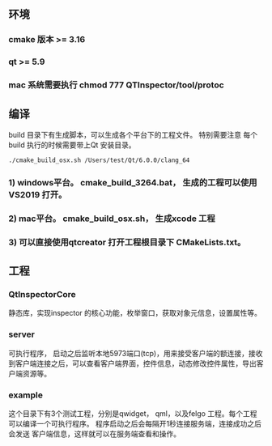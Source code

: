 ## 环境
### cmake 版本 >= 3.16
### qt >= 5.9
### mac 系统需要执行 chmod 777 QTInspector/tool/protoc

## 编译
build 目录下有生成脚本，可以生成各个平台下的工程文件。 特别需要注意 每个build 执行的时候需要带上Qt 安装目录。 
```sh
./cmake_build_osx.sh /Users/test/Qt/6.0.0/clang_64
```

### 1) windows平台。  cmake_build_3264.bat， 生成的工程可以使用VS2019 打开。
### 2) mac平台。 cmake_build_osx.sh， 生成xcode 工程
### 3) 可以直接使用qtcreator 打开工程根目录下 CMakeLists.txt。


## 工程
### QtInspectorCore
静态库，实现inspector 的核心功能，枚举窗口，获取对象元信息，设置属性等。
###  server 
可执行程序， 启动之后监听本地5973端口(tcp)，用来接受客户端的额连接，接收到客户端连接之后，可以查看客户端界面，控件信息，动态修改控件属性，导出客户端资源等。

### example
这个目录下有3个测试工程，分别是qwidget， qml，以及felgo 工程。每个工程可以编译一个可执行程序。 程序启动之后会每隔开1秒连接服务端，连接成功之后会发送 客户端信息，这样就可以在服务端查看和操作。
